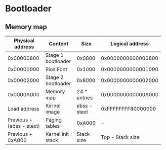 # Bootloader

## Memory map

| Physical address          | Content            | Size         | Logical address    |
|---------------------------|--------------------|--------------|--------------------|
| 0x00000800                | Stage 1 bootloader | 0x0800       | 0x0000000000000800 |
| 0x00001000                | Bios Font          | 0x1000       | 0x0000000000001000 |
| 0x00002000                | Stage 2 bootloader | 0x8000       | 0x0000000000002000 |
| 0x0000A000                | Memory map         | 24 * entries | 0x000000000000A000 |
| Load address              | Kernel image       | ebss - stext | 0xFFFFFFFF80000000 |
| Previous + (ebss - stext) | Paging tables      | 0xA000       |          -         |
| Previous + 0xA000         | Kernel init stack  | Stack size   | Top - Stack size   |
